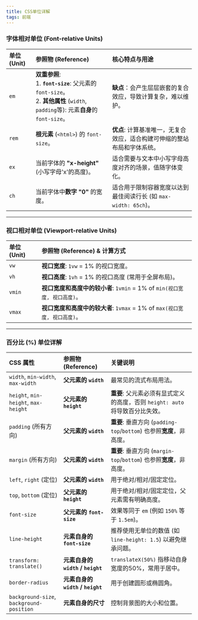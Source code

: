 ```yaml
---
title: CSS单位详解
tags: 前端
---
```


### **字体相对单位 (Font-relative Units)**

| 单位 (Unit) | 参照物 (Reference) | 核心特点与用途 |
| :--- | :--- | :--- |
| `em` | **双重参照**: <br> 1. **`font-size`**: 父元素的 `font-size`。 <br> 2. **其他属性** (`width`, `padding`等): 元素**自身**的 `font-size`。 | **缺点**：会产生层层嵌套的复合效应，导致计算复杂，难以维护。 |
| `rem` | **根元素** (`<html>`) 的 `font-size`。 | **优点**: 计算基准唯一，无复合效应，适合构建可伸缩的整站布局和字体系统。 |
| `ex` | 当前字体的 **"x-height"** (小写字母'x'的高度)。 | 适合需要与文本中小写字母高度对齐的场景，值随字体变化。 |
| `ch` | 当前字体中**数字 "0"** 的宽度。 | 适合用于限制容器宽度以达到最佳阅读行长 (如 `max-width: 65ch`)。 |

***

### **视口相对单位 (Viewport-relative Units)**

| 单位 (Unit) | 参照物 (Reference) & 计算方式 |
| :--- | :--- |
| `vw` | **视口宽度**: `1vw` = 1% 的视口宽度。 |
| `vh` | **视口高度**: `1vh` = 1% 的视口高度 (常用于全屏布局)。 |
| `vmin` | **视口宽度和高度中的较小者**: `1vmin` = 1% of `min(视口宽度, 视口高度)`。 |
| `vmax` | **视口宽度和高度中的较大者**: `1vmax` = 1% of `max(视口宽度, 视口高度)`。 |

***

### **百分比 (%) 单位详解**

| CSS 属性 | 参照物 (Reference) | 关键说明 |
| :--- | :--- | :--- |
| `width`, `min-width`, `max-width` | **父元素的 `width`** | 最常见的流式布局用法。 |
| `height`, `min-height`, `max-height` | **父元素的 `height`** | **重要**: 父元素必须有显式定义的高度，否则 `height: auto` 将导致百分比失效。 |
| `padding` (所有方向) | **父元素的 `width`** | **重要**: 垂直方向 (`padding-top`/`bottom`) 也参照**宽度**，非高度。 |
| `margin` (所有方向) | **父元素的 `width`** | **重要**: 垂直方向 (`margin-top`/`bottom`) 也参照**宽度**，非高度。 |
| `left`, `right` (定位) | **父元素的 `width`** | 用于绝对/相对/固定定位。 |
| `top`, `bottom` (定位) | **父元素的 `height`** | 用于绝对/相对/固定定位，父元素需有明确高度。 |
| `font-size` | **父元素的 `font-size`** | 效果等同于 `em` (例如 `150%` 等于 `1.5em`)。 |
| `line-height` | **元素自身的 `font-size`** | 推荐使用无单位的数值 (如 `line-height: 1.5`) 以避免继承问题。 |
| `transform: translate()` | **元素自身的 `width` / `height`** | `translateX(50%)` 指移动自身宽度的50%，常用于居中。 |
| `border-radius` | **元素自身的 `width` / `height`** | 用于创建圆形或椭圆角。 |
| `background-size`, `background-position`| **元素自身的尺寸** | 控制背景图的大小和位置。 |
